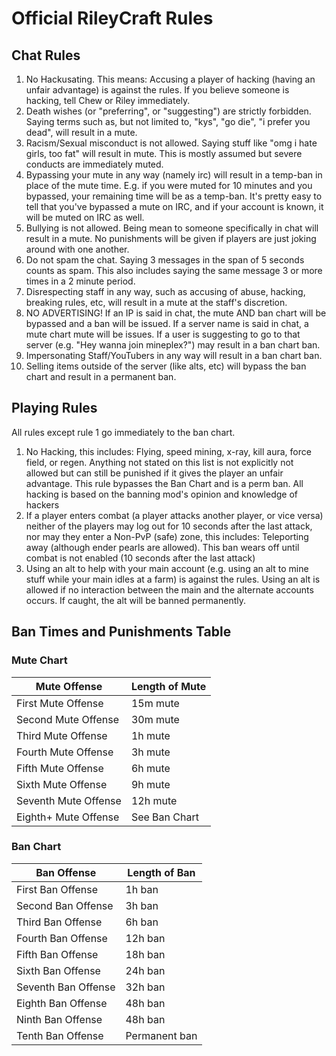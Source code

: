 # Official RileyCraft Rules

## Chat Rules

1) No Hackusating. This means: Accusing a player of hacking (having an unfair advantage) is against the rules. If you believe someone is hacking, tell Chew or Riley immediately.<br/>
2) Death wishes (or "preferring", or "suggesting") are strictly forbidden. Saying terms such as, but not limited to, "kys", "go die", "i prefer you dead", will result in a mute.<br/>
3) Racism/Sexual misconduct is not allowed. Saying stuff like "omg i hate girls, too fat" will result in mute. This is mostly assumed but severe conducts are immediately muted.<br/>
4) Bypassing your mute in any way (namely irc) will result in a temp-ban in place of the mute time. E.g. if you were muted for 10 minutes and you bypassed, your remaining time will be as a temp-ban. It's pretty easy to tell that you've bypassed a mute on IRC, and if your account is known, it will be muted on IRC as well.<br/>
5) Bullying is not allowed. Being mean to someone specifically in chat will result in a mute. No punishments will be given if players are just joking around with one another.<br/>
6) Do not spam the chat. Saying 3 messages in the span of 5 seconds counts as spam. This also includes saying the same message 3 or more times in a 2 minute period.<br/>
7) Disrespecting staff in any way, such as accusing of abuse, hacking, breaking rules, etc, will result in a mute at the staff's discretion.<br/>
8) NO ADVERTISING! If an IP is said in chat, the mute AND ban chart will be bypassed and a ban will be issued. If a server name is said in chat, a mute chart mute will be issues. If a user is suggesting to go to that server (e.g. "Hey wanna join mineplex?") may result in a ban chart ban.<br/>
9) Impersonating Staff/YouTubers in any way will result in a ban chart ban.<br/>
10) Selling items outside of the server (like alts, etc) will bypass the ban chart and result in a permanent ban.<br/>

## Playing Rules

All rules except rule 1 go immediately to the ban chart.

1) No Hacking, this includes: Flying, speed mining, x-ray, kill aura, force field, or regen. Anything not stated on this list is not explicitly not allowed but can still be punished if it gives the player an unfair advantage. This rule bypasses the Ban Chart and is a perm ban. All hacking is based on the banning mod's opinion and knowledge of hackers <br/>
2) If a player enters combat (a player attacks another player, or vice versa) neither of the players may log out for 10 seconds after the last attack, nor may they enter a Non-PvP (safe) zone, this includes: Teleporting away (although ender pearls are allowed). This ban wears off until combat is not enabled (10 seconds after the last attack)<br/>
3) Using an alt to help with your main account (e.g. using an alt to mine stuff while your main idles at a farm) is against the rules. Using an alt is allowed if no interaction between the main and the alternate accounts occurs. If caught, the alt will be banned permanently.

## Ban Times and Punishments Table

### Mute Chart

Mute Offense | Length of Mute
--------|-------
First Mute Offense | 15m mute
Second Mute Offense | 30m mute
Third Mute Offense | 1h mute
Fourth Mute Offense | 3h mute
Fifth Mute Offense | 6h mute
Sixth Mute Offense | 9h mute
Seventh Mute Offense | 12h mute
Eighth+ Mute Offense | See Ban Chart

### Ban Chart

Ban Offense | Length of Ban
---------|-------
First Ban Offense | 1h ban
Second Ban Offense | 3h ban
Third Ban Offense | 6h ban
Fourth Ban Offense | 12h ban
Fifth Ban Offense | 18h ban
Sixth Ban Offense | 24h ban
Seventh Ban Offense | 32h ban
Eighth Ban Offense | 48h ban
Ninth Ban Offense | 48h ban
Tenth Ban Offense | Permanent ban
